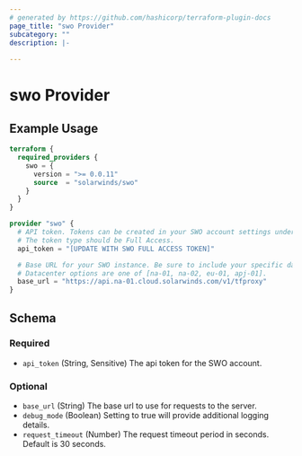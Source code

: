 ```yaml
---
# generated by https://github.com/hashicorp/terraform-plugin-docs
page_title: "swo Provider"
subcategory: ""
description: |-
  
---
```


# swo Provider



## Example Usage

```terraform
terraform {
  required_providers {
    swo = {
      version = ">= 0.0.11"
      source  = "solarwinds/swo"
    }
  }
}

provider "swo" {
  # API token. Tokens can be created in your SWO account settings under API tokens.
  # The token type should be Full Access.
  api_token = "[UPDATE WITH SWO FULL ACCESS TOKEN]"

  # Base URL for your SWO instance. Be sure to include your specific datacenter.
  # Datacenter options are one of [na-01, na-02, eu-01, apj-01].
  base_url = "https://api.na-01.cloud.solarwinds.com/v1/tfproxy"
}
```

<!-- schema generated by tfplugindocs -->
## Schema

### Required

- `api_token` (String, Sensitive) The api token for the SWO account.

### Optional

- `base_url` (String) The base url to use for requests to the server.
- `debug_mode` (Boolean) Setting to true will provide additional logging details.
- `request_timeout` (Number) The request timeout period in seconds. Default is 30 seconds.
